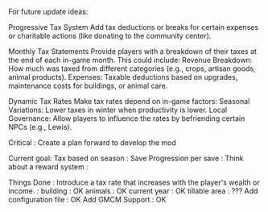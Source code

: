 For future update ideas:

Progressive Tax System 
    Add tax deductions or breaks for certain expenses or charitable actions (like donating to the community center).

Monthly Tax Statements
    Provide players with a breakdown of their taxes at the end of each in-game month. This could include:
        Revenue Breakdown: How much was taxed from different categories (e.g., crops, artisan goods, animal products).
        Expenses: Taxable deductions based on upgrades, maintenance costs for buildings, or animal care.

Dynamic Tax Rates
    Make tax rates depend on in-game factors:
        Seasonal Variations: Lower taxes in winter when productivity is lower.
        Local Governance: Allow players to influence the rates by befriending certain NPCs (e.g., Lewis).

Critical :
    Create a plan forward to develop the mod

Current goal:
    Tax based on season : 
    Save Progression per save :
    Think about a reward system :

Things Done :
    Introduce a tax rate that increases with the player's wealth or income. :
        building : OK
        animals : OK
        current year : OK
        tillable area : ???
    Add configuration file : OK
    Add GMCM Support : OK